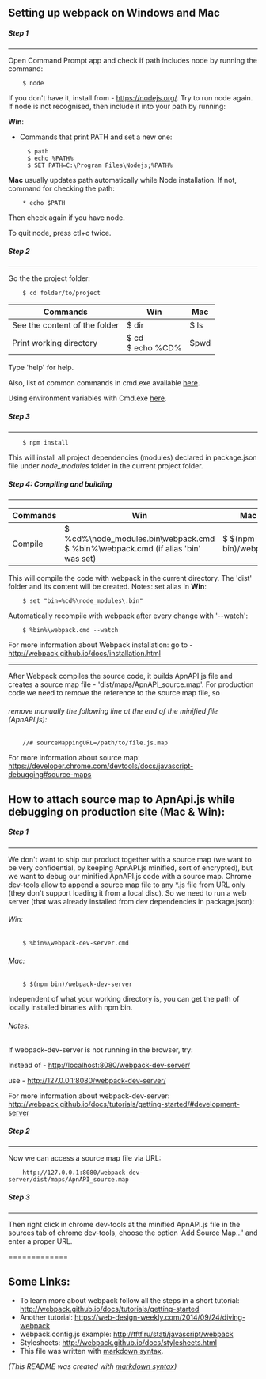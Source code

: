
## Setting up webpack on Windows and Mac

##### Step 1
---------
Open Command Prompt app and check if path includes node by running the command:

        $ node
If you don't have it, install from - https://nodejs.org/.
Try to run node again.
If node is not recognised, then include it into your path by running:

__Win__:
* Commands that print PATH and set a new one:

        $ path
        $ echo %PATH%
        $ SET PATH=C:\Program Files\Nodejs;%PATH%
__Mac__ usually updates path automatically while Node installation. If not, command for checking the path:

        * echo $PATH

Then check again if you have node.

To quit node, press ctl+c twice.



##### Step 2
---------
Go the the project folder:

        $ cd folder/to/project
Commands                     | Win   | Mac
----------------------------- | ------- | ----------------------
See the content of the folder|          $ dir   |       $ ls
Print working directory      |   $ cd   <br/>  $ echo %CD%    |       $pwd

  
Type 'help' for help.

Also, list of common commands in cmd.exe available [here](http://commandwindows.com/command3.htm).

Using environment variables with Cmd.exe [here](http://www.microsoft.com/resources/documentation/windows/xp/all/proddocs/en-us/ntcmds_shelloverview.mspx?mfr=true).

##### Step 3
---------

        $ npm install
This will install all project dependencies (modules) declared in package.json file under _node_modules_ folder in the current project folder.

##### Step 4: Compiling and building
----------
Commands                     | Win   | Mac
----------------------------- | ------- | ----------------------
Compile            |  $ %cd%\node_modules\.bin\webpack.cmd <br/> $ %bin%\webpack.cmd    (if alias 'bin' was set) |     $ $(npm bin)/webpack

This will compile the code with webpack in the current directory.
The 'dist' folder and its content will be created.
Notes:
set alias in __Win__:

        $ set "bin=%cd%\node_modules\.bin"
Automatically recompile with webpack after every change with '--watch':
        
        $ %bin%\webpack.cmd --watch



For more information about Webpack installation:
go to - http://webpack.github.io/docs/installation.html

-------------
After Webpack compiles the source code, 
it builds ApnAPI.js file and creates a source map file - 'dist/maps/ApnAPI_source.map'.
For production code we need to remove the reference to the source map file, so 
###### remove manually the following line at the end of the minified file (ApnAPI.js):
        
        //# sourceMappingURL=/path/to/file.js.map
For more information about source map:
https://developer.chrome.com/devtools/docs/javascript-debugging#source-maps 


## How to attach source map to ApnApi.js while debugging on production site (Mac & Win):

##### Step 1
------------
We don't want to ship our product together with a source map (we want to be very confidential,
by keeping ApnAPI.js minified, sort of encrypted), but we want to debug our minified ApnAPI.js code with a source map.
Chrome dev-tools allow to append a source map file to any *.js file from URL only (they don't support loading it from a local disc).
So we need to run a web server (that was already installed from dev dependencies in package.json):

###### Win:

        $ %bin%\webpack-dev-server.cmd
###### Mac:

        $ $(npm bin)/webpack-dev-server
Independent of what your working directory is, you can get the path of locally installed binaries with
npm bin.

###### _Notes:_

If webpack-dev-server is not running in the browser, try:

Instead of -
[http://localhost:8080/webpack-dev-server/](http://localhost:8080/webpack-dev-server/)

use - 
http://127.0.0.1:8080/webpack-dev-server/

For more information about webpack-dev-server: http://webpack.github.io/docs/tutorials/getting-started/#development-server

##### Step 2
------------
Now we can access a source map file via URL:

        http://127.0.0.1:8080/webpack-dev-server/dist/maps/ApnAPI_source.map

##### Step 3
------------
Then right click in chrome dev-tools at the minified ApnAPI.js file in the sources tab of chrome dev-tools,
choose the option 'Add Source Map...' and enter a proper URL.


=============
## Some Links:
* To learn more about webpack follow all the steps in a short tutorial:
http://webpack.github.io/docs/tutorials/getting-started
* Another tutorial:
https://web-design-weekly.com/2014/09/24/diving-webpack
* webpack.config.js example: http://tftf.ru/stati/javascript/webpack
* Stylesheets:
http://webpack.github.io/docs/stylesheets.html
* This file was written with [markdown syntax](https://guides.github.com/features/mastering-markdown/).


_(This README was created with [markdown syntax](https://guides.github.com/features/mastering-markdown/))_